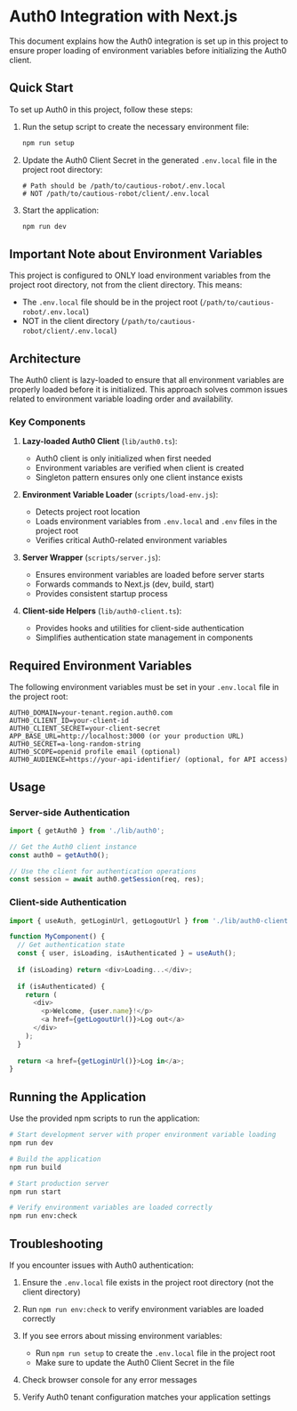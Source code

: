 # Auth0 Integration with Next.js

This document explains how the Auth0 integration is set up in this project to ensure proper loading of environment variables before initializing the Auth0 client.

## Quick Start

To set up Auth0 in this project, follow these steps:

1. Run the setup script to create the necessary environment file:
   ```bash
   npm run setup
   ```

2. Update the Auth0 Client Secret in the generated `.env.local` file in the project root directory:
   ```
   # Path should be /path/to/cautious-robot/.env.local
   # NOT /path/to/cautious-robot/client/.env.local
   ```

3. Start the application:
   ```bash
   npm run dev
   ```

## Important Note about Environment Variables

This project is configured to ONLY load environment variables from the project root directory, not from the client directory. This means:

- The `.env.local` file should be in the project root (`/path/to/cautious-robot/.env.local`)
- NOT in the client directory (`/path/to/cautious-robot/client/.env.local`)

## Architecture

The Auth0 client is lazy-loaded to ensure that all environment variables are properly loaded before it is initialized. This approach solves common issues related to environment variable loading order and availability.

### Key Components

1. **Lazy-loaded Auth0 Client** (`lib/auth0.ts`):
   - Auth0 client is only initialized when first needed
   - Environment variables are verified when client is created
   - Singleton pattern ensures only one client instance exists

2. **Environment Variable Loader** (`scripts/load-env.js`):
   - Detects project root location
   - Loads environment variables from `.env.local` and `.env` files in the project root
   - Verifies critical Auth0-related environment variables

3. **Server Wrapper** (`scripts/server.js`):
   - Ensures environment variables are loaded before server starts
   - Forwards commands to Next.js (dev, build, start)
   - Provides consistent startup process

4. **Client-side Helpers** (`lib/auth0-client.ts`):
   - Provides hooks and utilities for client-side authentication
   - Simplifies authentication state management in components

## Required Environment Variables

The following environment variables must be set in your `.env.local` file in the project root:

```
AUTH0_DOMAIN=your-tenant.region.auth0.com
AUTH0_CLIENT_ID=your-client-id
AUTH0_CLIENT_SECRET=your-client-secret
APP_BASE_URL=http://localhost:3000 (or your production URL)
AUTH0_SECRET=a-long-random-string
AUTH0_SCOPE=openid profile email (optional)
AUTH0_AUDIENCE=https://your-api-identifier/ (optional, for API access)
```

## Usage

### Server-side Authentication

```typescript
import { getAuth0 } from './lib/auth0';

// Get the Auth0 client instance
const auth0 = getAuth0();

// Use the client for authentication operations
const session = await auth0.getSession(req, res);
```

### Client-side Authentication

```typescript
import { useAuth, getLoginUrl, getLogoutUrl } from './lib/auth0-client';

function MyComponent() {
  // Get authentication state
  const { user, isLoading, isAuthenticated } = useAuth();
  
  if (isLoading) return <div>Loading...</div>;
  
  if (isAuthenticated) {
    return (
      <div>
        <p>Welcome, {user.name}!</p>
        <a href={getLogoutUrl()}>Log out</a>
      </div>
    );
  }
  
  return <a href={getLoginUrl()}>Log in</a>;
}
```

## Running the Application

Use the provided npm scripts to run the application:

```bash
# Start development server with proper environment variable loading
npm run dev

# Build the application
npm run build

# Start production server
npm run start

# Verify environment variables are loaded correctly
npm run env:check
```

## Troubleshooting

If you encounter issues with Auth0 authentication:

1. Ensure the `.env.local` file exists in the project root directory (not the client directory)

2. Run `npm run env:check` to verify environment variables are loaded correctly

3. If you see errors about missing environment variables:
   - Run `npm run setup` to create the `.env.local` file in the project root
   - Make sure to update the Auth0 Client Secret in the file

4. Check browser console for any error messages

5. Verify Auth0 tenant configuration matches your application settings 
